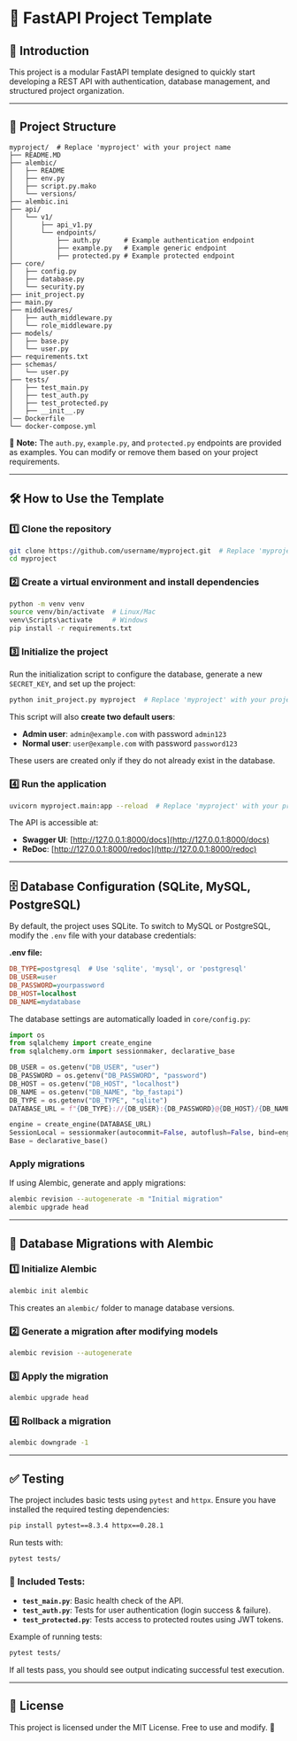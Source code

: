 # 📌 FastAPI Project Template

## 🚀 Introduction
This project is a modular FastAPI template designed to quickly start developing a REST API with authentication, database management, and structured project organization.

---

## 📂 Project Structure
```
myproject/  # Replace 'myproject' with your project name
├── README.MD
├── alembic/
│   ├── README
│   ├── env.py
│   ├── script.py.mako
│   └── versions/
├── alembic.ini
├── api/
│   └── v1/
│       ├── api_v1.py
│       └── endpoints/
│           ├── auth.py      # Example authentication endpoint
│           ├── example.py   # Example generic endpoint
│           ├── protected.py # Example protected endpoint
├── core/
│   ├── config.py
│   ├── database.py
│   └── security.py
├── init_project.py
├── main.py
├── middlewares/
│   ├── auth_middleware.py
│   └── role_middleware.py
├── models/
│   ├── base.py
│   └── user.py
├── requirements.txt
├── schemas/
│   └── user.py
├── tests/
│   ├── test_main.py
│   ├── test_auth.py
│   ├── test_protected.py
│   ├── __init__.py
│── Dockerfile
└── docker-compose.yml
```

📌 **Note:** The `auth.py`, `example.py`, and `protected.py` endpoints are provided as examples. You can modify or remove them based on your project requirements.

---

## 🛠 How to Use the Template
### 1️⃣ Clone the repository
```sh
git clone https://github.com/username/myproject.git  # Replace 'myproject' with your project name
cd myproject
```

### 2️⃣ Create a virtual environment and install dependencies
```sh
python -m venv venv
source venv/bin/activate  # Linux/Mac
venv\Scripts\activate     # Windows
pip install -r requirements.txt
```

### 3️⃣ Initialize the project
Run the initialization script to configure the database, generate a new `SECRET_KEY`, and set up the project:
```sh
python init_project.py myproject  # Replace 'myproject' with your project name
```
This script will also **create two default users**:
- **Admin user**: `admin@example.com` with password `admin123`
- **Normal user**: `user@example.com` with password `password123`

These users are created only if they do not already exist in the database.

### 4️⃣ Run the application
```sh
uvicorn myproject.main:app --reload  # Replace 'myproject' with your project name
```
The API is accessible at:
- **Swagger UI**: [http://127.0.0.1:8000/docs](http://127.0.0.1:8000/docs)
- **ReDoc**: [http://127.0.0.1:8000/redoc](http://127.0.0.1:8000/redoc)

---

## 🗄 Database Configuration (SQLite, MySQL, PostgreSQL)
By default, the project uses SQLite. To switch to MySQL or PostgreSQL, modify the `.env` file with your database credentials:

**.env file:**
```ini
DB_TYPE=postgresql  # Use 'sqlite', 'mysql', or 'postgresql'
DB_USER=user
DB_PASSWORD=yourpassword
DB_HOST=localhost
DB_NAME=mydatabase
```
The database settings are automatically loaded in `core/config.py`:
```python
import os
from sqlalchemy import create_engine
from sqlalchemy.orm import sessionmaker, declarative_base

DB_USER = os.getenv("DB_USER", "user")
DB_PASSWORD = os.getenv("DB_PASSWORD", "password")
DB_HOST = os.getenv("DB_HOST", "localhost")
DB_NAME = os.getenv("DB_NAME", "bp_fastapi")
DB_TYPE = os.getenv("DB_TYPE", "sqlite")
DATABASE_URL = f"{DB_TYPE}://{DB_USER}:{DB_PASSWORD}@{DB_HOST}/{DB_NAME}"

engine = create_engine(DATABASE_URL)
SessionLocal = sessionmaker(autocommit=False, autoflush=False, bind=engine)
Base = declarative_base()
```

### Apply migrations
If using Alembic, generate and apply migrations:
```sh
alembic revision --autogenerate -m "Initial migration"
alembic upgrade head
```

---

## 🐍 Database Migrations with Alembic
### 1️⃣ Initialize Alembic
```sh
alembic init alembic
```
This creates an `alembic/` folder to manage database versions.

### 2️⃣ Generate a migration after modifying models
```sh
alembic revision --autogenerate
```

### 3️⃣ Apply the migration
```sh
alembic upgrade head
```

### 4️⃣ Rollback a migration
```sh
alembic downgrade -1
```

---

## ✅ Testing
The project includes basic tests using `pytest` and `httpx`. Ensure you have installed the required testing dependencies:
```sh
pip install pytest==8.3.4 httpx==0.28.1
```

Run tests with:
```sh
pytest tests/
```

### 🔹 **Included Tests:**
- **`test_main.py`**: Basic health check of the API.
- **`test_auth.py`**: Tests for user authentication (login success & failure).
- **`test_protected.py`**: Tests access to protected routes using JWT tokens.

Example of running tests:
```sh
pytest tests/
```
If all tests pass, you should see output indicating successful test execution.

---

## 📜 License
This project is licensed under the MIT License. Free to use and modify. 🎉

